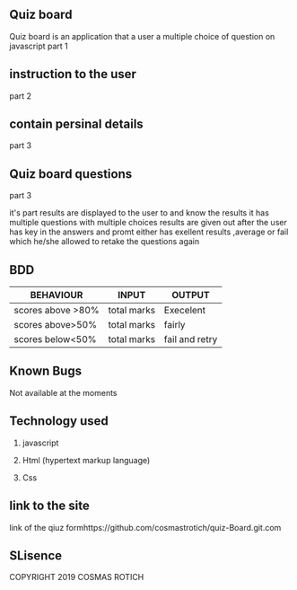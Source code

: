 ## Quiz board
Quiz board is an application that a user a multiple choice of question on javascript
part 1

## instruction to the user
 part 2

## contain persinal details
 part 3

## Quiz board questions
 part 3

 it's part results are displayed to the user to and know the results
 it has multiple questions with multiple choices
 results are given out after the user has key in the answers and promt either has exellent results ,average or fail which he/she allowed to retake the questions again
## BDD
| BEHAVIOUR                       | INPUT                  | OUTPUT             |
|---------------------------------|------------------------|--------------------|
|scores above >80%                |      total marks       |  Execelent         |
|scores above>50%                 |      total marks       |  fairly            |
|scores below<50%                 |      total marks       |  fail and retry    |

## Known Bugs

Not available at the moments

## Technology used
1. javascript

2. Html (hypertext markup language)

3. Css

## link to the site
 link of the qiuz formhttps://github.com/cosmastrotich/quiz-Board.git.com

## SLisence

COPYRIGHT 2019 COSMAS ROTICH
